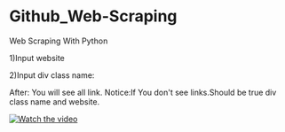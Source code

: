 # Github_Web-Scraping
Web Scraping With Python

1)Input website

2)Input div class name:

After: You will see all link.
Notice:If You don't see links.Should be true div class name and website.



[![Watch the video](https://res.cloudinary.com/upwork-fp/video/upload/c_scale,w_1000,q_auto/v1674719742/profile/portfolio/1615648117576343552/wmcnpwc7e869vviyggli.jpeg)](https://res.cloudinary.com/upwork-fp/video/upload/c_scale,w_1000,q_auto/v1674719742/profile/portfolio/1615648117576343552/wmcnpwc7e869vviyggli.mp4)
